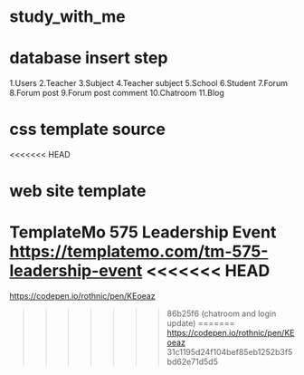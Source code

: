 # study_with_me

# database insert step

1.Users
2.Teacher
3.Subject
4.Teacher subject
5.School
6.Student
7.Forum
8.Forum post
9.Forum post comment
10.Chatroom
11.Blog

# css template source

<<<<<<< HEAD
# web site template

TemplateMo 575 Leadership Event
https://templatemo.com/tm-575-leadership-event
<<<<<<< HEAD
=======
https://codepen.io/rothnic/pen/KEoeaz
>>>>>>> 86b25f6 (chatroom and login update)
=======
https://codepen.io/rothnic/pen/KEoeaz
>>>>>>> 31c1195d24f104bef85eb1252b3f5bd62e71d5d5

